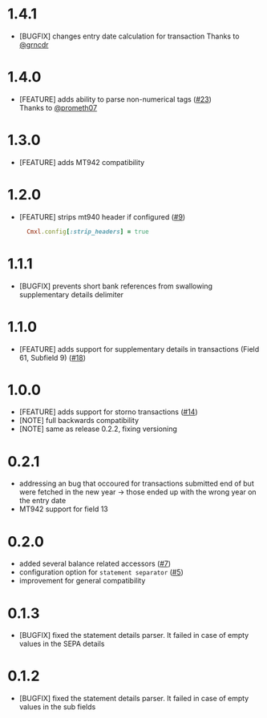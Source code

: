 # 1.4.1

- [BUGFIX] changes entry date calculation for transaction
  Thanks to [@grncdr](https://github.com/grncdr)

# 1.4.0

- [FEATURE] adds ability to parse non-numerical tags ([#23](https://github.com/railslove/cmxl/issues/23)) \
  Thanks to [@prometh07](https://github.com/prometh07)

# 1.3.0

- [FEATURE] adds MT942 compatibility

# 1.2.0

- [FEATURE] strips mt940 header if configured ([#9](https://github.com/railslove/cmxl/issues/9))
  ```ruby
    Cmxl.config[:strip_headers] = true
  ```

# 1.1.1

- [BUGFIX] prevents short bank references from swallowing supplementary details delimiter

# 1.1.0

- [FEATURE] adds support for supplementary details in transactions (Field 61, Subfield 9) ([#18](https://github.com/railslove/cmxl/issues/18))

# 1.0.0

- [FEATURE] adds support for storno transactions ([#14](https://github.com/railslove/cmxl/issues/14))
- [NOTE] full backwards compatibility
- [NOTE] same as release 0.2.2, fixing versioning

# 0.2.1

- addressing an bug that occoured for transactions submitted end of
  but were fetched in the new year -> those ended up with the wrong year
  on the entry date
- MT942 support for field 13

# 0.2.0

- added several balance related accessors ([#7](https://github.com/railslove/cmxl/issues/7))
- configuration option for `statement separator` ([#5](https://github.com/railslove/cmxl/issues/5))
- improvement for general compatibility

# 0.1.3

- [BUGFIX] fixed the statement details parser. It failed in case of empty values in the SEPA details

# 0.1.2

- [BUGFIX] fixed the statement details parser. It failed in case of empty values in the sub fields
